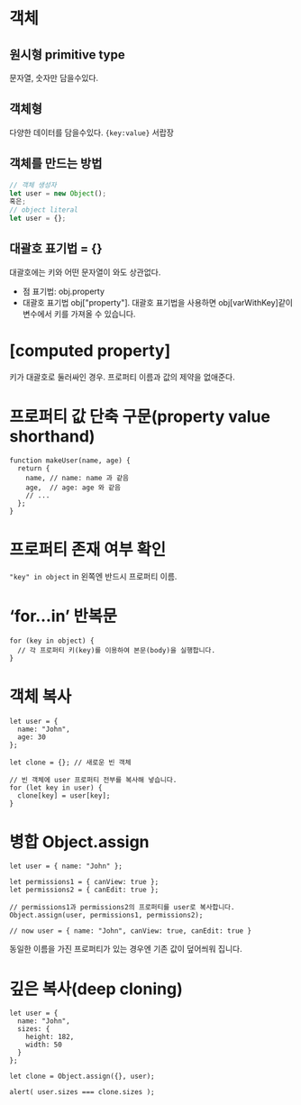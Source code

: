 # 객체

## 원시형 primitive type

문자열, 숫자만 담을수있다.

## 객체형

다양한 데이터를 담을수있다.
`{key:value}` 서랍장

## 객체를 만드는 방법

```jsx
// 객체 생성자
let user = new Object();
혹은;
// object literal
let user = {};
```

## 대괄호 표기법 = {}

대괄호에는 키와 어떤 문자열이 와도 상관없다.

- 점 표기법: obj.property
- 대괄호 표기법 obj["property"]. 대괄호 표기법을 사용하면 obj[varWithKey]같이 변수에서 키를 가져올 수 있습니다.

# [computed property]

키가 대괄호로 둘러싸인 경우.
프로퍼티 이름과 값의 제약을 없애준다.

# 프로퍼티 값 단축 구문(property value shorthand)

```
function makeUser(name, age) {
  return {
    name, // name: name 과 같음
    age,  // age: age 와 같음
    // ...
  };
}
```

# 프로퍼티 존재 여부 확인

`"key" in object`
in 왼쪽엔 반드시 프로퍼티 이름.

# ‘for…in’ 반복문

```
for (key in object) {
  // 각 프로퍼티 키(key)를 이용하여 본문(body)을 실행합니다.
}
```

# 객체 복사

```
let user = {
  name: "John",
  age: 30
};

let clone = {}; // 새로운 빈 객체

// 빈 객체에 user 프로퍼티 전부를 복사해 넣습니다.
for (let key in user) {
  clone[key] = user[key];
}

```

# 병합 Object.assign

```
let user = { name: "John" };

let permissions1 = { canView: true };
let permissions2 = { canEdit: true };

// permissions1과 permissions2의 프로퍼티를 user로 복사합니다.
Object.assign(user, permissions1, permissions2);

// now user = { name: "John", canView: true, canEdit: true }
```

동일한 이름을 가진 프로퍼티가 있는 경우엔 기존 값이 덮어씌워 집니다.

# 깊은 복사(deep cloning)

```
let user = {
  name: "John",
  sizes: {
    height: 182,
    width: 50
  }
};

let clone = Object.assign({}, user);

alert( user.sizes === clone.sizes );
```
